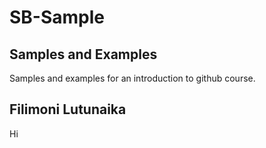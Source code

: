 # SB-Sample

## Samples and Examples
Samples and examples for an introduction to github course.

## Filimoni Lutunaika
Hi
